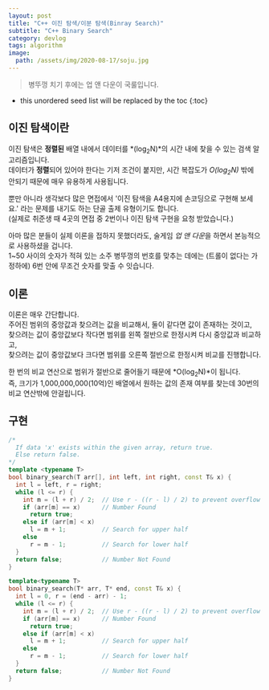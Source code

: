 ```yaml
---
layout: post
title: "C++ 이진 탐색/이분 탐색(Binray Search)"
subtitle: "C++ Binary Search"
category: devlog
tags: algorithm
image:
  path: /assets/img/2020-08-17/soju.jpg
---
```


> 병뚜껑 치기 후에는 업 앤 다운이 국룰입니다.

<!--more-->

* this unordered seed list will be replaced by the toc
{:toc}

## 이진 탐색이란

이진 탐색은 **정렬된** 배열 내에서 데이터를 *(log<sub>2</sub>N)*의 시간 내에 찾을 수 있는 검색 알고리즘입니다.<br>
데이터가 **정렬**되어 있어야 한다는 기저 조건이 붙지만, 시간 복잡도가 *O(log<sub>2</sub>N)* 밖에 안되기 때문에 매우 유용하게 사용됩니다.<br>

뿐만 아니라 생각보다 많은 면접에서 '이진 탐색을 A4용지에 손코딩으로 구현해 보세요.' 라는 문제를 내기도 하는 단골 출제 유형이기도 합니다.<br>
(실제로 취준생 때 4곳의 면접 중 2번이나 이진 탐색 구현을 요청 받았습니다.)<br>

아마 많은 분들이 실제 이론을 접하지 못했더라도, 술게임 *업 앤 다운*을 하면서 본능적으로 사용하셨을 겁니다.<br>
1~50 사이의 숫자가 적혀 있는 소주 병뚜껑의 번호를 맞추는 데에는 (트롤이 없다는 가정하에) 6번 안에 무조건 숫자를 맞출 수 잇습니다.

## 이론

이론은 매우 간단합니다.<br>
주어진 범위의 중앙값과 찾으려는 값을 비교해서, 둘이 같다면 값이 존재하는 것이고,<br>
찾으려는 값이 중앙값보다 작다면 범위를 왼쪽 절반으로 한정시켜 다시 중앙값과 비교하고,<br>
찾으려는 값이 중앙값보다 크다면 범위를 오른쪽 절반으로 한정시켜 비교를 진행합니다.<br>

한 번의 비교 연산으로 범위가 절반으로 줄어들기 때문에 *O(log<sub>2</sub>N)*이 됩니다.<br>
즉, 크기가 1,000,000,000(10억)인 배열에서 원하는 값의 존재 여부를 찾는데 30번의 비교 연산밖에 안걸립니다.

## 구현

```c++
/*
  If data 'x' exists within the given array, return true.
  Else return false.
*/
template <typename T>
bool binary_search(T arr[], int left, int right, const T& x) {
  int l = left, r = right;
  while (l <= r) {
    int m = (l + r) / 2;  // Use r - ((r - l) / 2) to prevent overflow
    if (arr[m] == x)      // Number Found
      return true;
    else if (arr[m] < x)
      l = m + 1;          // Search for upper half
    else
      r = m - 1;          // Search for lower half
  }
  return false;           // Number Not Found
}

template<typename T>
bool binary_search(T* arr, T* end, const T& x) {
  int l = 0, r = (end - arr) - 1;
  while (l <= r) {
    int m = (l + r) / 2;  // Use r - ((r - l) / 2) to prevent overflow
    if (arr[m] == x)      // Number Found
      return true;
    else if (arr[m] < x)
      l = m + 1;          // Search for upper half
    else
      r = m - 1;          // Search for lower half
  }
  return false;           // Number Not Found
}
```
